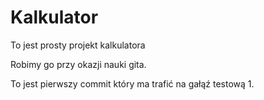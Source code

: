 # Kalkulator

To jest prosty projekt kalkulatora

Robimy go przy okazji nauki gita.

To jest pierwszy commit który ma trafić na gałąź testową 1.